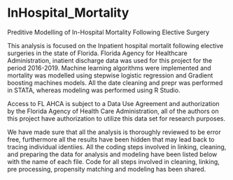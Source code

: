 # InHospital_Mortality
Preditive Modelling of In-Hospital Mortality Following Elective Surgery

This analysis is focused on the Inpatient hospital mortalit following elective surgeries in the state of Florida. Florida Agency for Healthcare Administration, inatient discharge data was used for this project for the period 2016-2019. Machine learning algorithms were implemented and  mortality was modelled using stepwise logistic regression  and Gradient boosting machines models. All the date cleaning and prepr was performed in STATA, whereas modeling was performed using R Studio. 

Access to FL AHCA is subject to a Data Use Agreement and authorization by the Florida Agency of Health Care Administration, all of the authors on this project have authorization to utilize this data set for research purposes.

We have made sure that all the analysis is thoroughly reviewed to be error free, furthermore all the results have been hidden that may lead back to tracing individual identiies. All the coding steps involved in linking, cleaning, and preparing the data for analysis and modeling have been listed below with the name of each file. Code for all steps involved in cleaning, linking, pre processing, propensity matching and modeling has been shared.
